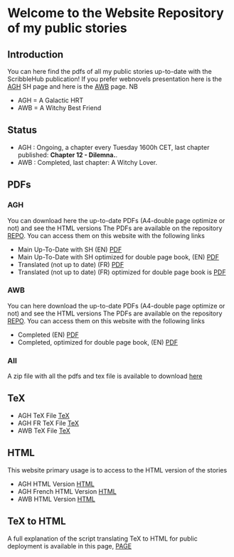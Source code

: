 # Welcome to the Website Repository of my public stories
## Introduction
You can here find the pdfs of all my public stories up-to-date with the ScribbleHub publication!
If you prefer webnovels presentation here is the [AGH](https://www.scribblehub.com/series/444395/a-galactic-hrt/) 
SH page and here is the [AWB](https://www.scribblehub.com/series/427680/a-witchy-best-friend/) page.
NB
* AGH = A Galactic HRT
* AWB = A Witchy Best Friend

## Status 
* AGH : Ongoing, a chapter every Tuesday 1600h CET, last chapter published: **Chapter 12 - Dilemna.**.
* AWB : Completed, last chapter: A Witchy Lover.

## PDFs

### AGH
You can download here the up-to-date PDFs (A4-double page optimize or not) and see the HTML versions
The PDFs are available on the repository [REPO](https://github.com/coco33920/agh-public/pdfs/).
You can access them on this website with the following links
* Main Up-To-Date with SH (EN) [PDF](pdfs/agh.pdf)
* Main Up-To-Date with SH optimized for double page book, (EN) [PDF](pdfs/agh-a4.pdf)
* Translated (not up to date) (FR) [PDF](pdfs/agh-french.pdf)
* Translated (not up to date) (FR) optimized for double page book is [PDF](pdfs/agh-french-a4.pdf)



### AWB
You can here download the up-to-date PDFs (A4-double page optimize or not) and see the HTML versions
The PDFs are available on the repository [REPO](https://github.com/coco33920/agh-public/pdfs/).
You can access them on this website with the following links
* Completed (EN) [PDF](pdfs/awb.pdf)
* Completed, optimized for double page book, (EN) [PDF](pdfs/awb-a4.pdf)


### All
A zip file with all the pdfs and tex file is available to download [here](pdfs/all-stories.zip)

## TeX
* AGH TeX File [TeX](pdfs/agh.tex)
* AGH FR TeX File [TeX](pdfs/agh-french.tex)
* AWB TeX File [TeX](pdfs/awb.tex)

## HTML
This website primary usage is to access to the HTML version of the stories
* AGH HTML Version [HTML](web/agh/index.html)
* AGH French HTML Version [HTML](web/agh/agh-french.html)
* AWB HTML Version [HTML](web/awb/index.html)


## TeX to HTML
A full explanation of the script translating TeX to HTML for 
public deployment is available in this page, [PAGE](tex.md)
